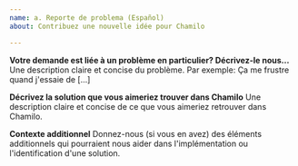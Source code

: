 ```yaml
---
name: a. Reporte de problema (Español)
about: Contribuez une nouvelle idée pour Chamilo

---
```


**Votre demande est liée à un problème en particulier? Décrivez-le nous...**
Une description claire et concise du problème. Par exemple: Ça me frustre quand j'essaie de [...]

**Décrivez la solution que vous aimeriez trouver dans Chamilo**
Une description claire et concise de ce que vous aimeriez retrouver dans Chamilo.

**Contexte additionnel**
Donnez-nous (si vous en avez) des éléments additionnels qui pourraient nous aider dans l'implémentation ou l'identification d'une solution.
